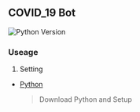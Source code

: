 ## COVID_19 Bot 
![Python Version](https://img.shields.io/github/pipenv/locked/python-version/TuaKie/covidinfo_bot)
### Useage 
1. Setting 
  - [Python](https://python.org/)
      > Download Python and Setup 


